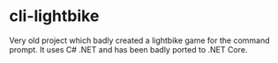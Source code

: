 # cli-lightbike
Very old project which badly created a lightbike game for the command prompt. It uses C# .NET and has been badly ported to .NET Core.
